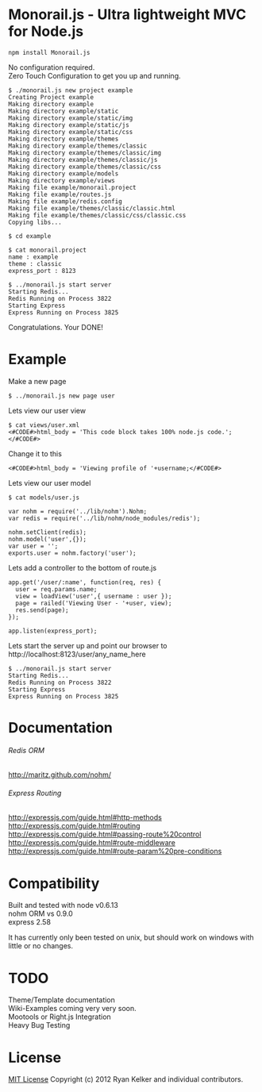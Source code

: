 # Monorail.js - Ultra lightweight MVC for Node.js

	npm install Monorail.js

No configuration required.<br />
Zero Touch Configuration to get you up and running.<br />

    $ ./monorail.js new project example
    Creating Project example
    Making directory example
    Making directory example/static
    Making directory example/static/img
    Making directory example/static/js
    Making directory example/static/css
    Making directory example/themes
    Making directory example/themes/classic
    Making directory example/themes/classic/img
    Making directory example/themes/classic/js
    Making directory example/themes/classic/css
    Making directory example/models
    Making directory example/views
    Making file example/monorail.project
    Making file example/routes.js
    Making file example/redis.config
    Making file example/themes/classic/classic.html
    Making file example/themes/classic/css/classic.css
    Copying libs...

    $ cd example

    $ cat monorail.project
    name : example
    theme : classic
    express_port : 8123

    $ ../monorail.js start server
    Starting Redis...
    Redis Running on Process 3822
    Starting Express
    Express Running on Process 3825

Congratulations. Your DONE!<br />

# Example

Make a new page<br />

	$ ../monorail.js new page user

Lets view our user view<br />

	$ cat views/user.xml 
	<#CODE#>html_body = 'This code block takes 100% node.js code.';</#CODE#>

Change it to this<br />

	<#CODE#>html_body = 'Viewing profile of '+username;</#CODE#>

Lets view our user model<br />

	$ cat models/user.js 
	
	var nohm = require('../lib/nohm').Nohm;
	var redis = require('../lib/nohm/node_modules/redis');
	
	nohm.setClient(redis);
	nohm.model('user',{});
	var user = '';
	exports.user = nohm.factory('user');

Lets add a controller to the bottom of route.js
<br />

	app.get('/user/:name', function(req, res) {
	  user = req.params.name;
	  view = loadView('user',{ username : user });
	  page = railed('Viewing User - '+user, view);
	  res.send(page);
	});

	app.listen(express_port);
      
Lets start the server up and point our browser to http://localhost:8123/user/any_name_here

	$ ../monorail.js start server
	Starting Redis...
	Redis Running on Process 3822
	Starting Express
	Express Running on Process 3825

# Documentation

###### Redis ORM
http://maritz.github.com/nohm/

###### Express Routing
http://expressjs.com/guide.html#http-methods <br />
http://expressjs.com/guide.html#routing <br />
http://expressjs.com/guide.html#passing-route%20control <br />
http://expressjs.com/guide.html#route-middleware <br />
http://expressjs.com/guide.html#route-param%20pre-conditions <br />
	
# Compatibility

Built and tested with node v0.6.13<br />
nohm ORM vs 0.9.0<br />
express 2.58<br />
<p />
It has currently only been tested on unix, but should work on windows with little or no changes.

# TODO
Theme/Template documentation<br />
Wiki-Examples coming very very soon.<br />
Mootools or Right.js Integration<br />
Heavy Bug Testing<br />

# License

<a href="http://www.opensource.org/licenses/mit-license.php">MIT License</a> Copyright (c) 2012 Ryan Kelker and individual contributors.